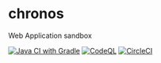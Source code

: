 # chronos
Web Application sandbox

[![Java CI with Gradle](https://github.com/shionit/chronos/actions/workflows/gradle.yml/badge.svg)](https://github.com/shionit/chronos/actions/workflows/gradle.yml)
[![CodeQL](https://github.com/shionit/chronos/actions/workflows/codeql-analysis.yml/badge.svg)](https://github.com/shionit/chronos/actions/workflows/codeql-analysis.yml)
[![CircleCI](https://circleci.com/gh/shionit/chronos.svg?style=svg)](https://circleci.com/gh/shionit/chronos)
